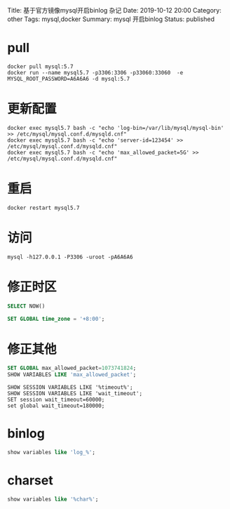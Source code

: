 Title: 基于官方镜像mysql开启binlog 杂记
Date: 2019-10-12 20:00
Category: other
Tags: mysql,docker
Summary: mysql 开启binlog
Status: published

# pull

```
docker pull mysql:5.7
docker run --name mysql5.7 -p3306:3306 -p33060:33060  -e MYSQL_ROOT_PASSWORD=A6A6A6 -d mysql:5.7
```

# 更新配置

```
docker exec mysql5.7 bash -c "echo 'log-bin=/var/lib/mysql/mysql-bin' >> /etc/mysql/mysql.conf.d/mysqld.cnf"
docker exec mysql5.7 bash -c "echo 'server-id=123454' >> /etc/mysql/mysql.conf.d/mysqld.cnf"
docker exec mysql5.7 bash -c "echo 'max_allowed_packet=5G' >> /etc/mysql/mysql.conf.d/mysqld.cnf"
```

# 重启

```
docker restart mysql5.7
```

# 访问

```
mysql -h127.0.0.1 -P3306 -uroot -pA6A6A6
```

# 修正时区

```sql
SELECT NOW()

SET GLOBAL time_zone = '+8:00';
```

# 修正其他

```sql
SET GLOBAL max_allowed_packet=1073741824;
SHOW VARIABLES LIKE 'max_allowed_packet';
```

```
SHOW SESSION VARIABLES LIKE '%timeout%';
SHOW SESSION VARIABLES LIKE 'wait_timeout';
SET session wait_timeout=60000;
set global wait_timeout=180000;
```


# binlog

```sql
show variables like 'log_%'; 
```

# charset

```sql
show variables like '%char%';
```

